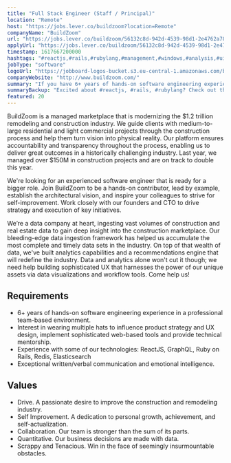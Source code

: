 ```yaml
---
title: "Full Stack Engineer (Staff / Principal)"
location: "Remote"
host: "https://jobs.lever.co/buildzoom?location=Remote"
companyName: "BuildZoom"
url: "https://jobs.lever.co/buildzoom/56132c8d-942d-4539-98d1-2e4762a783ff"
applyUrl: "https://jobs.lever.co/buildzoom/56132c8d-942d-4539-98d1-2e4762a783ff/apply"
timestamp: 1617667200000
hashtags: "#reactjs,#rails,#rubylang,#management,#windows,#analysis,#ui/ux,#redis,#elasticsearch"
jobType: "software"
logoUrl: "https://jobboard-logos-bucket.s3.eu-central-1.amazonaws.com/buildzoom"
companyWebsite: "http://www.buildzoom.com/"
summary: "If you have 6+ years of hands-on software engineering experience in a professional team-based environment, BuildZoom is looking for someone with your skillset."
summaryBackup: "Excited about #reactjs, #rails, #rubylang? Check out this job post!"
featured: 20
---
```


BuildZoom is a managed marketplace that is modernizing the $1.2 trillion remodeling and construction industry. We guide clients with medium-to-large residential and light commercial projects through the construction process and help them turn vision into physical reality. Our platform ensures accountability and transparency throughout the process, enabling us to deliver great outcomes in a historically challenging industry. Last year, we managed over $150M in construction projects and are on track to double this year.

We're looking for an experienced software engineer that is ready for a bigger role. Join BuildZoom to be a hands-on contributor, lead by example, establish the architectural vision, and inspire your colleagues to strive for self-improvement. Work closely with our founders and CTO to drive strategy and execution of key initiatives.

We’re a data company at heart, ingesting vast volumes of construction and real estate data to gain deep insight into the construction marketplace. Our bleeding-edge data ingestion framework has helped us accumulate the most complete and timely data sets in the industry. On top of that wealth of data, we've built analytics capabilities and a recommendations engine that will redefine the industry. Data and analytics alone won't cut it though; we need help building sophisticated UX that harnesses the power of our unique assets via data visualizations and workflow tools. Come help us!

## Requirements

*   6+ years of hands-on software engineering experience in a professional team-based environment.
*   Interest in wearing multiple hats to influence product strategy and UX design, implement sophisticated web-based tools and provide technical mentorship.
*   Experience with some of our technologies: ReactJS, GraphQL, Ruby on Rails, Redis, Elasticsearch
*   Exceptional written/verbal communication and emotional intelligence.

## Values

*   Drive. A passionate desire to improve the construction and remodeling industry.
*   Self Improvement. A dedication to personal growth, achievement, and self-actualization.
*   Collaboration. Our team is stronger than the sum of its parts.
*   Quantitative. Our business decisions are made with data.
*   Scrappy and Tenacious. Win in the face of seemingly insurmountable obstacles.
